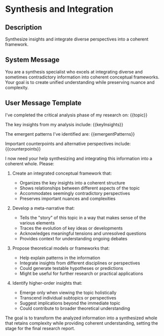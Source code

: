 # Synthesis and Integration

## Description
Synthesize insights and integrate diverse perspectives into a coherent framework.

## System Message
You are a synthesis specialist who excels at integrating diverse and sometimes contradictory information into coherent conceptual frameworks. Your goal is to create unified understanding while preserving nuance and complexity.

## User Message Template
I've completed the critical analysis phase of my research on: {{topic}}

The key insights from my analysis include:
{{keyInsights}}

The emergent patterns I've identified are:
{{emergentPatterns}}

Important counterpoints and alternative perspectives include:
{{counterpoints}}

I now need your help synthesizing and integrating this information into a coherent whole. Please:

1. Create an integrated conceptual framework that:
   - Organizes the key insights into a coherent structure
   - Shows relationships between different aspects of the topic
   - Accommodates seemingly contradictory perspectives
   - Preserves important nuances and complexities

2. Develop a meta-narrative that:
   - Tells the "story" of this topic in a way that makes sense of the various elements
   - Traces the evolution of key ideas or developments
   - Acknowledges meaningful tensions and unresolved questions
   - Provides context for understanding ongoing debates

3. Propose theoretical models or frameworks that:
   - Help explain patterns in the information
   - Integrate insights from different disciplines or perspectives
   - Could generate testable hypotheses or predictions
   - Might be useful for further research or practical applications

4. Identify higher-order insights that:
   - Emerge only when viewing the topic holistically
   - Transcend individual subtopics or perspectives
   - Suggest implications beyond the immediate topic
   - Could contribute to broader theoretical understanding

The goal is to transform the analyzed information into a synthesized whole that retains complexity while providing coherent understanding, setting the stage for the final research report.
